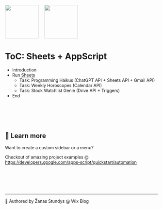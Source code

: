 <img  height="110" src="https://upload.wikimedia.org/wikipedia/commons/a/ae/Google_Sheets_2020_Logo.svg" />
&nbsp;
&nbsp;
<img height="110" src="https://seeklogo.com/images/G/google-apps-script-logo-BDEAA5E2DF-seeklogo.com.png" />

# ToC: Sheets + AppScript

- Introduction
- Run [Sheets](https://sheets.google.com/)
  - Task: Programming Haikus (ChatGPT API + Sheets API + Gmail API)
  - Task: Weekly Horoscopes (Calendar API)
  - Task: Stock Watchlist Genie (Drive API + Triggers)
- End

<br/>
<br/>
<br/>
<br/>

## 📗 Learn more

Want to create a custom sidebar or a menu?

Checkout of amazing project examples @ https://developers.google.com/apps-script/quickstart/automation

<br/>
<br/>
<br/>
<br/>

---

👋 Authored by Žanas Stundys @ Wix Blog
